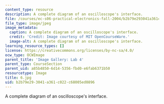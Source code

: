 ```yaml
---
content_type: resource
description: A complete diagram of an oscilloscope's interface.
file: /courses/ec-s06-practical-electronics-fall-2004/b2b79e293041a361c022c68005ed0896_6.jpg
file_type: image/jpeg
image_metadata:
  caption: A complete diagram of an oscilloscope's interface.
  credit: 'Credit: Image courtesy of MIT OpenCourseWare.'
  image-alt: A complete diagram of an oscilloscope's interface.
learning_resource_types: []
license: https://creativecommons.org/licenses/by-nc-sa/4.0/
ocw_type: OCWImage
parent_title: 'Image Gallery: Lab 4'
parent_type: CourseSection
parent_uid: a85b4850-6d14-5356-fbd0-e6fab6371b50
resourcetype: Image
title: 6.jpg
uid: b2b79e29-3041-a361-c022-c68005ed0896
---
```

A complete diagram of an oscilloscope's interface.